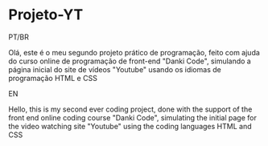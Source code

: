 # Projeto-YT

PT/BR

Olá, este é o meu segundo projeto prático de programação, feito com ajuda do curso online de programação de front-end "Danki Code", simulando a página inicial do site de vídeos "Youtube" usando os idiomas de programação HTML e CSS

EN

Hello, this is my second ever coding project, done with the support of the front end online coding course "Danki Code", simulating the initial page for the video watching site "Youtube" using the coding languages HTML and CSS
